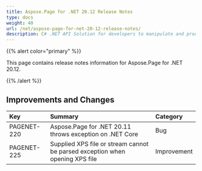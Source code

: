 ```yaml
---
title: Aspose.Page for .NET 20.12 Release Notes
type: docs
weight: 40
url: /net/aspose-page-for-net-20-12-release-notes/
description: C# .NET API Solution for developers to manipulate and process PS, EPS, and XPS files. Release Notes of Aspose.Page API solution for .NET | Release 2020.12
---
```


{{% alert color="primary" %}}

This page contains release notes information for Aspose.Page for .NET 20.12.

{{% /alert %}}
## **Improvements and Changes**

|**Key**|**Summary**|**Category**|
| :- | :- | :- |
|PAGENET-220| Aspose.Page for .NET 20.11 throws exception on .NET Core|Bug|
|PAGENET-225| Supplied XPS file or stream cannot be parsed exception when opening XPS file|Improvement|

